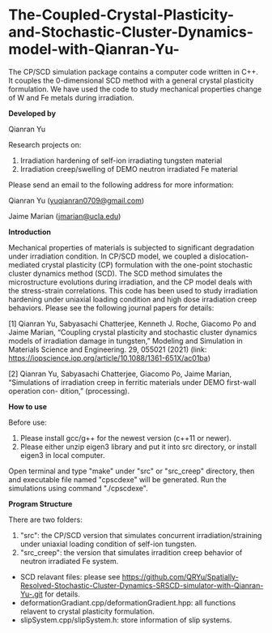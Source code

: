 # The-Coupled-Crystal-Plasticity-and-Stochastic-Cluster-Dynamics-model-with-Qianran-Yu-
The CP/SCD simulation package contains a computer code written in C++. It couples the 0-dimensional SCD method with a general crystal plasticity formulation. We have used the code to study mechanical properties change of W and Fe metals during irradiation.

****Developed by****

Qianran Yu

Research projects on:
1. Irradiation hardening of self-ion irradiating tungsten material
2. Irradiation creep/swelling of DEMO neutron irradiated Fe material

Please send an email to the following address for more information:

Qianran Yu (yuqianran0709@gmail.com)

Jaime Marian (jmarian@ucla.edu)

****Introduction****

Mechanical properties of materials is subjected to significant degradation under irradiation condition. In CP/SCD model, we coupled a dislocation-mediated crystal plasticity (CP) formulation with the one-point stochastic cluster dynamics method (SCD). The SCD method simulates the microstructure evolutions during irradiation, and the CP model deals with the stress-strain correlations. This code has been used to study irradiation hardening under uniaxial loading condition and high dose irradiation creep behaviors. Please see the following journal papers for details:

[1] Qianran Yu, Sabyasachi Chatterjee, Kenneth J. Roche, Giacomo Po and Jaime Marian, “Coupling crystal plasticity and stochastic cluster dynamics models of irradiation damage in tungsten,” Modeling and Simulation in Materials Science and Engineering. 29, 055021 (2021) (link: https://iopscience.iop.org/article/10.1088/1361-651X/ac01ba)

[2] Qianran Yu, Sabyasachi Chatterjee, Giacomo Po, Jaime Marian, “Simulations of irradiation creep in ferritic materials under DEMO first-wall operation con- dition,” (processing).

****How to use****

Before use: 
1. Please install gcc/g++ for the newest version (c++11 or newer).
2. Please either unzip eigen3 library and put it into src directory, or install eigen3 in local computer.

Open terminal and type "make" under "src" or "src_creep" directory, then and executable file named "cpscdexe" will be generated. Run the simulations using command "./cpscdexe".


****Program Structure****

There are two folders:

1. "src": the CP/SCD version that simulates concurrent irradiation/straining under uniaxial loading condition of self-ion tungsten.
2. "src_creep": the version that simulates irradition creep behavior of neutron irradiated Fe system.

- SCD relavant files: please see https://github.com/QRYu/Spatially-Resolved-Stochastic-Cluster-Dynamics-SRSCD-simulator-with-Qianran-Yu-.git for details.
- deformationGradiant.cpp/deformationGradient.hpp: all functions relavent to crystal plasticity formulation.
- slipSystem.cpp/slipSystem.h: store information of slip systems.



